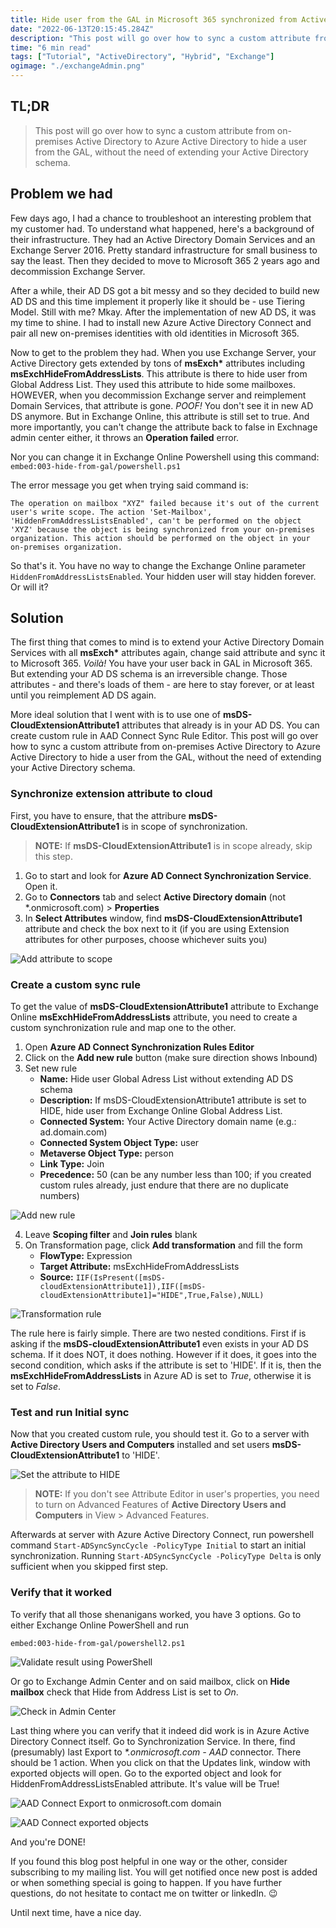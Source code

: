 ```yaml
---
title: Hide user from the GAL in Microsoft 365 synchronized from Active Directory
date: "2022-06-13T20:15:45.284Z"
description: "This post will go over how to sync a custom attribute from on-premises Active Directory to Azure Active Directory to hide a user from the GAL, without the need ..."
time: "6 min read"
tags: ["Tutorial", "ActiveDirectory", "Hybrid", "Exchange"]
ogimage: "./exchangeAdmin.png"
---
```


## TL;DR

> This post will go over how to sync a custom attribute from on-premises Active Directory to Azure Active Directory to hide a user from the GAL, without the need of extending your Active Directory schema.

## Problem we had

Few days ago, I had a chance to troubleshoot an interesting problem that my customer had. To understand what happened, here's a background of their infrastructure. They had an Active Directory Domain Services and an Exchange Server 2016. Pretty standard infrastructure for small business to say the least. Then they decided to move to Microsoft 365 2 years ago and decommission Exchange Server. 

After a while, their AD DS got a bit messy and so they decided to build new AD DS and this time implement it properly like it should be - use Tiering Model. Still with me? Mkay. After the implementation of new AD DS, it was my time to shine. I had to install new Azure Active Directory Connect and pair all new on-premises identities with old identities in Microsoft 365.

Now to get to the problem they had. When you use Exchange Server, your Active Directory gets extended by tons of __msExch\*__ attributes including __msExchHideFromAddressLists__. This attribute is there to hide user from Global Address List. They used this attribute to hide some mailboxes. HOWEVER, when you decommission Exchange server and reimplement Domain Services, that attribute is gone. *POOF!* You don't see it in new AD DS anymore. But in Exchange Online, this attribute is still set to true. And more importantly, you can't change the attribute back to false in Exchnage admin center either, it throws an __Operation failed__ error. 

Nor you can change it in Exchange Online Powershell using this command: 
`embed:003-hide-from-gal/powershell.ps1`

The error message you get when trying said command is: 

`The operation on mailbox "XYZ" failed because it's out of the current user's write scope. The action 'Set-Mailbox', 'HiddenFromAddressListsEnabled', can't be performed on the object 'XYZ' because the object is being synchronized from your on-premises organization. This action should be performed on the object in your on-premises organization.`

So that's it. You have no way to change the Exchange Online parameter `HiddenFromAddressListsEnabled`. Your hidden user will stay hidden forever. Or will it?

## Solution

The first thing that comes to mind is to extend your Active Directory Domain Services with all __msExch\*__ attributes again, change said attribute and sync it to Microsoft 365. *Voilà!* You have your user back in GAL in Microsoft 365. But extending your AD DS schema is an irreversible change. Those attributes - and there's loads of them - are here to stay forever, or at least until you reimplement AD DS again.

More ideal solution that I went with is to use one of __msDS-CloudExtensionAttribute1__ attributes that already is in your AD DS. You can create custom rule in AAD Connect Sync Rule Editor. This post will go over how to sync a custom attribute from on-premises Active Directory to Azure Active Directory to hide a user from the GAL, without the need of extending your Active Directory schema.

### Synchronize extension attribute to cloud

First, you have to ensure, that the attribure __msDS-CloudExtensionAttribute1__ is in scope of synchronization.

> __NOTE:__ If __msDS-CloudExtensionAttribute1__ is in scope already, skip this step.

1) Go to start and look for __Azure AD Connect Synchronization Service__. Open it.
2) Go to __Connectors__ tab and select __Active Directory domain__ (not \*.onmicrosoft.com) > __Properties__
3) In __Select Attributes__ window, find __msDS-CloudExtensionAttribute1__ attribute and check the box next to it (if you are using Extension attributes for other purposes, choose whichever suits you)

![Add attribute to scope](scope.png)

### Create a custom sync rule

To get the value of __msDS-CloudExtensionAttribute1__ attribute to Exchange Online __msExchHideFromAddressLists__ attribute, you need to create a custom synchronization rule and map one to the other.

1) Open __Azure AD Connect Synchronization Rules Editor__
2) Click on the __Add new rule__ button (make sure direction shows Inbound)
3) Set new rule
   - __Name:__ Hide user Global Adress List without extending AD DS schema
   - __Description:__ If msDS-CloudExtensionAttribute1 attribute is set to HIDE, hide user from Exchange Online Global Address List.
   - __Connected System:__ Your Active Directory domain name (e.g.: ad.domain.com)
   - __Connected System Object Type:__ user
   - __Metaverse Object Type:__ person
   - __Link Type:__ Join
   - __Precedence:__ 50 (can be any number less than 100; if you created custom rules already, just endure that there are no duplicate numbers)

![Add new rule](ruleEdit.png)

4) Leave __Scoping filter__ and __Join rules__ blank
5) On Transformation page, click __Add transformation__ and fill the form
   - __FlowType:__ Expression
   - __Target Attribute:__ msExchHideFromAddressLists
   - __Source:__ `IIF(IsPresent([msDS-cloudExtensionAttribute1]),IIF([msDS-cloudExtensionAttribute1]="HIDE",True,False),NULL)`

![Transformation rule](rule2.png)

The rule here is fairly simple. There are two nested conditions. First if is asking if the __msDS-cloudExtensionAttribute1__ even exists in your AD DS schema. If it does NOT, it does nothing. However if it does, it goes into the second condition, which asks if the attribute is set to 'HIDE'. If it is, then the __msExchHideFromAddressLists__ in Azure AD is set to *True*, otherwise it is set to *False*.

### Test and run Initial sync

Now that you created custom rule, you should test it. Go to a server with __Active Directory Users and Computers__ installed and set users __msDS-CloudExtensionAttribute1__ to 'HIDE'.

![Set the attribute to HIDE](hide.png)

> __NOTE:__ If you don't see Attribute Editor in user's properties, you need to turn on Advanced Features of __Active Directory Users and Computers__ in View > Advanced Features.

Afterwards at server with Azure Active Directory Connect, run powershell command `Start-ADSyncSyncCycle -PolicyType Initial` to start an initial synchronization. Running `Start-ADSyncSyncCycle -PolicyType Delta` is only sufficient when you skipped first step.

### Verify that it worked

To verify that all those shenanigans worked, you have 3 options. Go to either Exchange Online PowerShell and run 

`embed:003-hide-from-gal/powershell2.ps1`

![Validate result using PowerShell](powershell.png)

Or go to Exchange Admin Center and on said mailbox, click on __Hide mailbox__ check that Hide from Address List is set to *On*.

![Check in Admin Center](exchangeAdmin.png)

Last thing where you can verify that it indeed did work is in Azure Active Directory Connect itself. Go to Synchronization Service. In there, find (presumably) last Export to *\*.onmicrosoft.com - AAD* connector. There should be 1 action. When you click on that the Updates link, window with exported objects will open. Go to the exported object and look for HiddenFromAddressListsEnabled attribute. It's value will be True!

![AAD Connect Export to onmicrosoft.com domain](aadc1.png)

![AAD Connect exported objects](aadc2.png)

And you're DONE!

If you found this blog post helpful in one way or the other, consider subscribing to my mailing list. You will get notified once new post is added or when something special is going to happen. If you have further questions, do not hesitate to contact me on twitter or linkedIn. 😉

Until next time, have a nice day.

